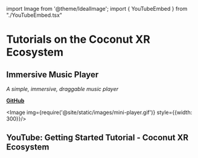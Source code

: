 import Image from '@theme/IdealImage';
import { YouTubeEmbed } from "./YouTubeEmbed.tsx"

# Tutorials on the Coconut XR Ecosystem

## Immersive Music Player  

_A simple, immersive, draggable music player_ 

[__GitHub__](https://github.com/coconut-xr/getting-started)

<Image img={require('@site/static/images/mini-player.gif')} style={{width: 300}}/>

## YouTube: Getting Started Tutorial - Coconut XR Ecosystem

<YouTubeEmbed path="ag-dnKJaDgw?si=at557Qy9lcKJtisE" />
